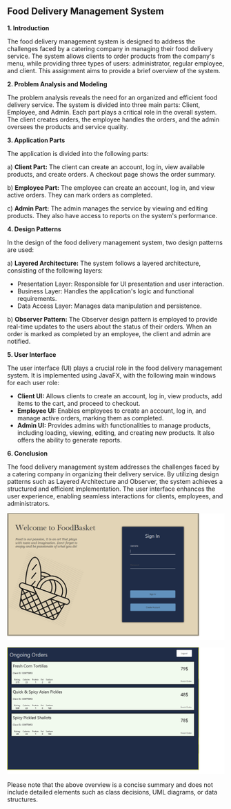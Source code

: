 ## Food Delivery Management System

**1. Introduction**

The food delivery management system is designed to address the challenges faced by a catering company in managing their food delivery service. The system allows clients to order products from the company's menu, while providing three types of users: administrator, regular employee, and client. This assignment aims to provide a brief overview of the system.

**2. Problem Analysis and Modeling**

The problem analysis reveals the need for an organized and efficient food delivery service. The system is divided into three main parts: Client, Employee, and Admin. Each part plays a critical role in the overall system. The client creates orders, the employee handles the orders, and the admin oversees the products and service quality.

**3. Application Parts**

The application is divided into the following parts:

a) **Client Part:** The client can create an account, log in, view available products, and create orders. A checkout page shows the order summary.

b) **Employee Part:** The employee can create an account, log in, and view active orders. They can mark orders as completed.

c) **Admin Part:** The admin manages the service by viewing and editing products. They also have access to reports on the system's performance.

**4. Design Patterns**

In the design of the food delivery management system, two design patterns are used:

a) **Layered Architecture:** The system follows a layered architecture, consisting of the following layers:

- Presentation Layer: Responsible for UI presentation and user interaction.
- Business Layer: Handles the application's logic and functional requirements.
- Data Access Layer: Manages data manipulation and persistence.

b) **Observer Pattern:** The Observer design pattern is employed to provide real-time updates to the users about the status of their orders. When an order is marked as completed by an employee, the client and admin are notified.

**5. User Interface**

The user interface (UI) plays a crucial role in the food delivery management system. It is implemented using JavaFX, with the following main windows for each user role:

- **Client UI:** Allows clients to create an account, log in, view products, add items to the cart, and proceed to checkout.
- **Employee UI:** Enables employees to create an account, log in, and manage active orders, marking them as completed.
- **Admin UI:** Provides admins with functionalities to manage products, including loading, viewing, editing, and creating new products. It also offers the ability to generate reports.

**6. Conclusion**

The food delivery management system addresses the challenges faced by a catering company in organizing their delivery service. By utilizing design patterns such as Layered Architecture and Observer, the system achieves a structured and efficient implementation. The user interface enhances the user experience, enabling seamless interactions for clients, employees, and administrators.

![Login](./Documentation/login.png)

![Current orders](./Documentation/orders.png)

Please note that the above overview is a concise summary and does not include detailed elements such as class decisions, UML diagrams, or data structures.